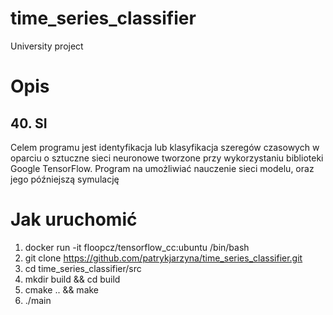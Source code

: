 # time_series_classifier
University project

# Opis
## 40. SI
Celem programu jest identyfikacja lub klasyfikacja szeregów czasowych w oparciu o
sztuczne sieci neuronowe tworzone przy wykorzystaniu biblioteki Google TensorFlow.
Program na umożliwiać nauczenie sieci modelu, oraz jego późniejszą symulację

# Jak uruchomić
1. docker run -it floopcz/tensorflow_cc:ubuntu /bin/bash  
2. git clone https://github.com/patrykjarzyna/time_series_classifier.git  
3. cd time_series_classifier/src  
4. mkdir build && cd build  
5. cmake .. && make  
6. ./main 
